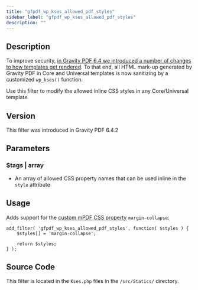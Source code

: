 ```yaml
---
title: "gfpdf_wp_kses_allowed_pdf_styles"
sidebar_label: "gfpdf_wp_kses_allowed_pdf_styles"
description: ""
---
```


## Description

To improve security, [in Gravity PDF 6.4 we introduced a number of changes to how templates get rendered](https://gravitypdf.com/news/gravity-pdf-6-4-a-focus-on-security/). To that end, all HTML mark-up generated by Gravity PDF in Core and Universal templates is now sanitizing by a customized `wp_kses()` function.

Use this filter to modify the allowed inline CSS styles in any Core/Universal template. 

## Version

This filter was introduced in Gravity PDF 6.4.2

## Parameters

### $tags | array
* An array of allowed CSS property names that can be used inline in the `style` attribute

## Usage

Adds support for the [custom mPDF CSS property](https://mpdf.github.io/css-stylesheets/supported-css.html) `margin-collapse`:

```
add_filter( 'gfpdf_wp_kses_allowed_pdf_styles', function( $styles ) {
    $styles[] = 'margin-collapse';
	
	return $styles;
} );
```

## Source Code

This filter is located in the `Kses.php` files in the `/src/Statics/` directory.
